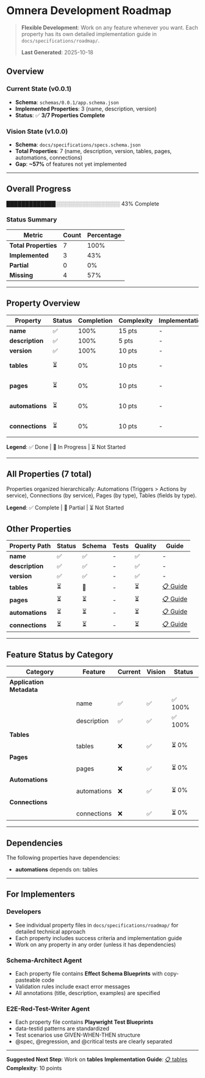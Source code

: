 # Omnera Development Roadmap

> **Flexible Development**: Work on any feature whenever you want. Each property has its own detailed implementation guide in `docs/specifications/roadmap/`.
>
> **Last Generated**: 2025-10-18

## Overview

### Current State (v0.0.1)

- **Schema**: `schemas/0.0.1/app.schema.json`
- **Implemented Properties**: 3 (name, description, version)
- **Status**: ✅ **3/7 Properties Complete**

### Vision State (v1.0.0)

- **Schema**: `docs/specifications/specs.schema.json`
- **Total Properties**: 7 (name, description, version, tables, pages, automations, connections)
- **Gap**: **~57%** of features not yet implemented

---

## Overall Progress

█████████████░░░░░░░░░░░░░░░░░ 43% Complete

### Status Summary

| Metric               | Count | Percentage |
| -------------------- | ----- | ---------- |
| **Total Properties** | 7     | 100%       |
| **Implemented**      | 3     | 43%        |
| **Partial**          | 0     | 0%         |
| **Missing**          | 4     | 57%        |

---

## Property Overview

| Property        | Status | Completion | Complexity | Implementation | Guide                                                  |
| --------------- | ------ | ---------- | ---------- | -------------- | ------------------------------------------------------ |
| **name**        | ✅     | 100%       | 15 pts     | -              | -                                                      |
| **description** | ✅     | 100%       | 5 pts      | -              | -                                                      |
| **version**     | ✅     | 100%       | 10 pts     | -              | -                                                      |
| **tables**      | ⏳     | 0%         | 10 pts     | -              | [📋 Guide](docs/specifications/roadmap/tables.md)      |
| **pages**       | ⏳     | 0%         | 10 pts     | -              | [📋 Guide](docs/specifications/roadmap/pages.md)       |
| **automations** | ⏳     | 0%         | 10 pts     | -              | [📋 Guide](docs/specifications/roadmap/automations.md) |
| **connections** | ⏳     | 0%         | 10 pts     | -              | [📋 Guide](docs/specifications/roadmap/connections.md) |

**Legend**: ✅ Done | 🚧 In Progress | ⏳ Not Started

---

## All Properties (7 total)

Properties organized hierarchically: Automations (Triggers > Actions by service), Connections (by service), Pages (by type), Tables (fields by type).

**Legend**: ✅ Complete | 🚧 Partial | ⏳ Not Started

## Other Properties

| Property Path   | Status | Schema | Tests | Quality | Guide                                                  |
| --------------- | ------ | ------ | ----- | ------- | ------------------------------------------------------ |
| **name**        | ✅     | ✅     | -     | ✅      | -                                                      |
| **description** | ✅     | ✅     | -     | ✅      | -                                                      |
| **version**     | ✅     | ✅     | -     | ✅      | -                                                      |
| **tables**      | ⏳     | 🚧     | -     | ⏳      | [📋 Guide](docs/specifications/roadmap/tables.md)      |
| **pages**       | ⏳     | ⏳     | -     | ⏳      | [📋 Guide](docs/specifications/roadmap/pages.md)       |
| **automations** | ⏳     | ⏳     | -     | ⏳      | [📋 Guide](docs/specifications/roadmap/automations.md) |
| **connections** | ⏳     | ⏳     | -     | ⏳      | [📋 Guide](docs/specifications/roadmap/connections.md) |

---

## Feature Status by Category

| Category                 | Feature     | Current | Vision | Status  |
| ------------------------ | ----------- | ------- | ------ | ------- |
| **Application Metadata** |             |         |        |         |
|                          | name        | ✅      | ✅     | ✅ 100% |
|                          | description | ✅      | ✅     | ✅ 100% |
| **Tables**               |             |         |        |         |
|                          | tables      | ❌      | ✅     | ⏳ 0%   |
| **Pages**                |             |         |        |         |
|                          | pages       | ❌      | ✅     | ⏳ 0%   |
| **Automations**          |             |         |        |         |
|                          | automations | ❌      | ✅     | ⏳ 0%   |
| **Connections**          |             |         |        |         |
|                          | connections | ❌      | ✅     | ⏳ 0%   |

---

## Dependencies

The following properties have dependencies:

- **automations** depends on: tables

---

## For Implementers

### Developers

- See individual property files in `docs/specifications/roadmap/` for detailed technical approach
- Each property includes success criteria and implementation guide
- Work on any property in any order (unless it has dependencies)

### Schema-Architect Agent

- Each property file contains **Effect Schema Blueprints** with copy-pasteable code
- Validation rules include exact error messages
- All annotations (title, description, examples) are specified

### E2E-Red-Test-Writer Agent

- Each property file contains **Playwright Test Blueprints**
- data-testid patterns are standardized
- Test scenarios use GIVEN-WHEN-THEN structure
- @spec, @regression, and @critical tests are clearly separated

---

**Suggested Next Step**: Work on **tables**
**Implementation Guide**: [📋 tables](docs/specifications/roadmap/tables.md)
**Complexity**: 10 points
